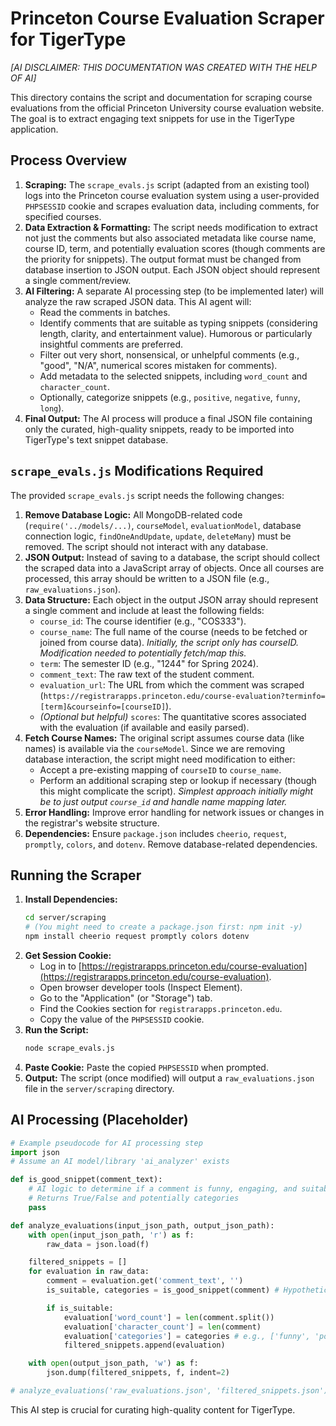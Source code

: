 # Princeton Course Evaluation Scraper for TigerType
*[AI DISCLAIMER: THIS DOCUMENTATION WAS CREATED WITH THE HELP OF AI]*

This directory contains the script and documentation for scraping course evaluations from the official Princeton University course evaluation website. The goal is to extract engaging text snippets for use in the TigerType application.

## Process Overview

1.  **Scraping:** The `scrape_evals.js` script (adapted from an existing tool) logs into the Princeton course evaluation system using a user-provided `PHPSESSID` cookie and scrapes evaluation data, including comments, for specified courses.
2.  **Data Extraction & Formatting:** The script needs modification to extract not just the comments but also associated metadata like course name, course ID, term, and potentially evaluation scores (though comments are the priority for snippets). The output format must be changed from database insertion to JSON output. Each JSON object should represent a single comment/review.
3.  **AI Filtering:** A separate AI processing step (to be implemented later) will analyze the raw scraped JSON data. This AI agent will:
    *   Read the comments in batches.
    *   Identify comments that are suitable as typing snippets (considering length, clarity, and entertainment value). Humorous or particularly insightful comments are preferred.
    *   Filter out very short, nonsensical, or unhelpful comments (e.g., "good", "N/A", numerical scores mistaken for comments).
    *   Add metadata to the selected snippets, including `word_count` and `character_count`.
    *   Optionally, categorize snippets (e.g., `positive`, `negative`, `funny`, `long`).
4.  **Final Output:** The AI process will produce a final JSON file containing only the curated, high-quality snippets, ready to be imported into TigerType's text snippet database.

## `scrape_evals.js` Modifications Required

The provided `scrape_evals.js` script needs the following changes:

1.  **Remove Database Logic:** All MongoDB-related code (`require('../models/...)`, `courseModel`, `evaluationModel`, database connection logic, `findOneAndUpdate`, `update`, `deleteMany`) must be removed. The script should not interact with any database.
2.  **JSON Output:** Instead of saving to a database, the script should collect the scraped data into a JavaScript array of objects. Once all courses are processed, this array should be written to a JSON file (e.g., `raw_evaluations.json`).
3.  **Data Structure:** Each object in the output JSON array should represent a single comment and include at least the following fields:
    *   `course_id`: The course identifier (e.g., "COS333").
    *   `course_name`: The full name of the course (needs to be fetched or joined from course data). *Initially, the script only has courseID. Modification needed to potentially fetch/map this.*
    *   `term`: The semester ID (e.g., "1244" for Spring 2024).
    *   `comment_text`: The raw text of the student comment.
    *   `evaluation_url`: The URL from which the comment was scraped (`https://registrarapps.princeton.edu/course-evaluation?terminfo=[term]&courseinfo=[courseID]`).
    *   *(Optional but helpful)* `scores`: The quantitative scores associated with the evaluation (if available and easily parsed).
4.  **Fetch Course Names:** The original script assumes course data (like names) is available via the `courseModel`. Since we are removing database interaction, the script might need modification to either:
    *   Accept a pre-existing mapping of `courseID` to `course_name`.
    *   Perform an additional scraping step or lookup if necessary (though this might complicate the script). *Simplest approach initially might be to just output `course_id` and handle name mapping later.*
5.  **Error Handling:** Improve error handling for network issues or changes in the registrar's website structure.
6.  **Dependencies:** Ensure `package.json` includes `cheerio`, `request`, `promptly`, `colors`, and `dotenv`. Remove database-related dependencies.

## Running the Scraper

1.  **Install Dependencies:**
    ```bash
    cd server/scraping
    # (You might need to create a package.json first: npm init -y)
    npm install cheerio request promptly colors dotenv
    ```
2.  **Get Session Cookie:**
    *   Log in to [https://registrarapps.princeton.edu/course-evaluation](https://registrarapps.princeton.edu/course-evaluation).
    *   Open browser developer tools (Inspect Element).
    *   Go to the "Application" (or "Storage") tab.
    *   Find the Cookies section for `registrarapps.princeton.edu`.
    *   Copy the value of the `PHPSESSID` cookie.
3.  **Run the Script:**
    ```bash
    node scrape_evals.js
    ```
4.  **Paste Cookie:** Paste the copied `PHPSESSID` when prompted.
5.  **Output:** The script (once modified) will output a `raw_evaluations.json` file in the `server/scraping` directory.

## AI Processing (Placeholder)

```python
# Example pseudocode for AI processing step
import json
# Assume an AI model/library 'ai_analyzer' exists

def is_good_snippet(comment_text):
    # AI logic to determine if a comment is funny, engaging, and suitable length
    # Returns True/False and potentially categories
    pass

def analyze_evaluations(input_json_path, output_json_path):
    with open(input_json_path, 'r') as f:
        raw_data = json.load(f)

    filtered_snippets = []
    for evaluation in raw_data:
        comment = evaluation.get('comment_text', '')
        is_suitable, categories = is_good_snippet(comment) # Hypothetical AI call

        if is_suitable:
            evaluation['word_count'] = len(comment.split())
            evaluation['character_count'] = len(comment)
            evaluation['categories'] = categories # e.g., ['funny', 'positive']
            filtered_snippets.append(evaluation)

    with open(output_json_path, 'w') as f:
        json.dump(filtered_snippets, f, indent=2)

# analyze_evaluations('raw_evaluations.json', 'filtered_snippets.json')
```

This AI step is crucial for curating high-quality content for TigerType. 